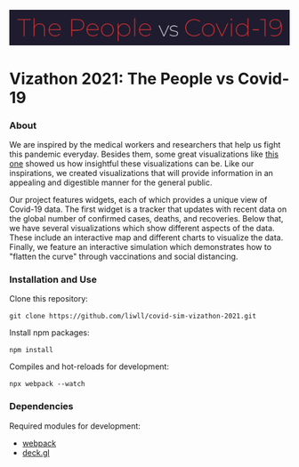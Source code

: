![Title](./images/title.png)

# Vizathon 2021: The People vs Covid-19

### About
We are inspired by the medical workers and researchers that help us fight this pandemic everyday. Besides them, some great visualizations like [this one](https://www.washingtonpost.com/graphics/2020/world/corona-simulator/) showed us how insightful these visualizations can be. Like our inspirations, we created visualizations that will provide information in an appealing and digestible manner for the general public.

Our project features widgets, each of which provides a unique view of Covid-19 data. The first widget is a tracker that updates with recent data on the global number of confirmed cases, deaths, and recoveries. Below that, we have several visualizations which show different aspects of the data. These  include an interactive map and different charts to visualize the data.  Finally, we feature an interactive simulation which demonstrates how to "flatten the curve" through vaccinations and social distancing.

### Installation and Use
Clone this repository:
```
git clone https://github.com/liwll/covid-sim-vizathon-2021.git
```
Install npm packages:
```
npm install
```
Compiles and hot-reloads for development:
```
npx webpack --watch
```
### Dependencies

Required modules for development:
* [webpack](https://webpack.github.io/)
* [deck.gl](https://deck.gl/)
